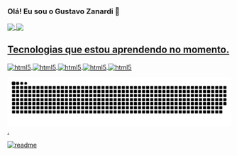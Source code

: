 ### Olá! Eu sou o Gustavo Zanardi 👋

<div>
    <a href="https://github.com/GustavoZanardi15">
    <img height="180cm" align="center" src="https://github-readme-stats.vercel.app/api?username=GustavoZanardi15&show_icons=true&theme=darcula&include_all_comits=true&count_private=true"/>
    <img height="180cm" align="center" src="https://github-readme-stats.vercel.app/api/top-langs/?username=GustavoZanardi15&layout=compact&langs_count=16&theme=darcula"/>
</div>

## Tecnologias que estou aprendendo no momento.

<div style="display: inline_block">
    <img align="center" alt="html5" src="https://img.shields.io/badge/HTML5-E34F26?style=for-the-badge&logo=html5&logoColor=white"/>
    <img align="center" alt="html5" src="https://img.shields.io/badge/CSS3-1572B6?style=for-the-badge&logo=css3&logoColor=white"/>
    <img align="center" alt="html5" src="https://img.shields.io/badge/JavaScript-F7DF1E?style=for-the-badge&logo=javascript&logoColor=black"/>
    <img align="center" alt="html5" src="https://img.shields.io/badge/Dart-0175C2?style=for-the-badge&logo=dart&logoColor=white"/>
    <img align="center" alt="html5" src="https://img.shields.io/badge/Flutter-02569B?style=for-the-badge&logo=flutter&logoColor=white"/>
</div>


![Snake animation](https://github.com/GustavoZanardi15/GustavoZanardi15/blob/output/github-contribution-grid-snake.svg).



[![readme](https://github-readme-stats.vercel.app/api/pin/?username=GustavoZanardi15&repo=GustavoZanardi15&theme=react)](https://github.com/GustavoZanardi15/GustavoZanardi15)

